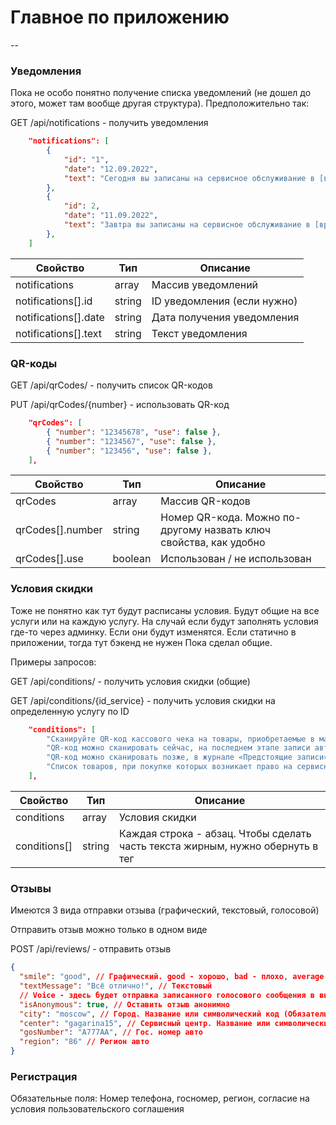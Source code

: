 # Главное по приложению

--

### Уведомления

Пока не особо понятно получение списка уведомлений (не дошел до этого, может там вообще другая структура). Предположительно так:

GET /api/notifications - получить уведомления

```json
    "notifications": [
        {
            "id": "1",
            "date": "12.09.2022",
            "text": "Сегодня вы записаны на сервисное обслуживание в [время записи] в сервисный центр Тикамис по адресу [адрес СЦ]",
        },
        {
            "id": 2,
            "date": "11.09.2022",
            "text": "Завтра вы записаны на сервисное обслуживание в [время записи] в сервисный центр Тикамис по адресу [адрес СЦ]",
        },
    ]
```

| Свойство             | Тип    | Описание                    |
| -------------------- | ------ | --------------------------- |
| notifications        | array  | Массив уведомлений          |
| notifications[].id   | string | ID уведомления (если нужно) |
| notifications[].date | string | Дата получения уведомления  |
| notifications[].text | string | Текст уведомления           |

### QR-коды

GET /api/qrCodes/ - получить список QR-кодов

PUT /api/qrCodes/{number} - использовать QR-код

```json
    "qrCodes": [
        { "number": "12345678", "use": false },
        { "number": "1234567", "use": false },
        { "number": "123456", "use": false },
    ],
```

| Свойство         | Тип     | Описание                                                          |
| ---------------- | ------- | ----------------------------------------------------------------- |
| qrCodes          | array   | Массив QR-кодов                                                   |
| qrCodes[].number | string  | Номер QR-кода. Можно по-другому назвать ключ свойства, как удобно |
| qrCodes[].use    | boolean | Использован / не использован                                      |

### Условия скидки

Тоже не понятно как тут будут расписаны условия. Будут общие на все услуги или на каждую услугу.
На случай если будут заполнять условия где-то через админку. Если они будут изменятся. Если статично в приложении, тогда тут бэкенд не нужен
Пока сделал общие.

Примеры запросов:

GET /api/conditions/ - получить условия скидки (общие)

GET /api/conditions/{id_service} - получить условия скидки на определенную услугу по ID

```json
    "conditions": [
        "Сканируйте QR-код кассового чека на товары, приобретаемые в магазинах Тикамис.",
        "QR-код можно сканировать сейчас, на последнем этапе записи автомобиля в сервисный центр.",
        "QR-код можно сканировать позже, в журнале «Предстоящие записи» раздел «Ремонт»",
        "Список товаров, при покупке которых возникает право на сервисное обслуживание автомобиля со скидкой можно посмотреть нажав на название <b>услуги/работы</b>.",
    ],
```

| Свойство     | Тип    | Описание                                                                               |
| ------------ | ------ | -------------------------------------------------------------------------------------- |
| conditions   | array  | Условия скидки                                                                         |
| conditions[] | string | Каждая строка - абзац. Чтобы сделать часть текста жирным, нужно обернуть в тег <b></b> |

### Отзывы

Имеются 3 вида отправки отзыва (графический, текстовый, голосовой)

Отправить отзыв можно только в одном виде

POST /api/reviews/ - отправить отзыв

```json
{
  "smile": "good", // Графический. good - хорошо, bad - плохо, average - средне. Здесь смотри сам. (я не англичанин)
  "textMessage": "Всё отлично!", // Текстовый
  // Voice - здесь будет отправка записанного голосового сообщения в виде файла
  "isAnonymous": true, // Оставить отзыв анонимно
  "city": "moscow", // Город. Название или символический код (Обязательное поле)
  "center": "gagarina15", // Сервисный центр. Название или символический код (Обязательное поле)
  "gosNumber": "A777AA", // Гос. номер авто
  "region": "86" // Регион авто
}
```

### Регистрация

Обязательные поля: Номер телефона, госномер, регион, согласие на условия пользовательского соглашения
